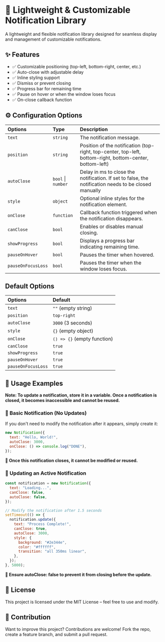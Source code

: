 # 🚀 Lightweight & Customizable Notification Library

A lightweight and flexible notification library designed for seamless display and management of customizable notifications.

## ✨ Features

- ✅ Customizable positioning (top-left, bottom-right, center, etc.)
- ✅ Auto-close with adjustable delay
- ✅ Inline styling support
- ✅ Dismiss or prevent closing
- ✅ Progress bar for remaining time
- ✅ Pause on hover or when the window loses focus
- ✅ On-close callback function

## ⚙️ Configuration Options

| Options            | Type               | Description                                                                                              |
| :----------------- | :----------------- | :------------------------------------------------------------------------------------------------------- |
| `text`             | `string`           | The notification message.                                                                                |
| `position`         | `string`           | Position of the notification (top-right, top-center, top-left, bottom-right, bottom-center, bottom-left) |
| `autoClose`        | `bool` \| `number` | Delay in ms to close the notification. If set to false, the notification needs to be closed manually     |
| `style`            | `object`           | Optional inline styles for the notification element.                                                     |
| `onClose`          | `function`         | Callback function triggered when the notification disappears.                                            |
| `canClose`         | `bool`             | Enables or disables manual closing.                                                                      |
| `showProgress`     | `bool`             | Displays a progress bar indicating remaining time.                                                       |
| `pauseOnHover`     | `bool`             | Pauses the timer when hovered.                                                                           |
| `pauseOnFocusLoss` | `bool`             | Pauses the timer when the window loses focus.                                                            |

## Default Options

| Options            | Default                     |
| :----------------- | :-------------------------- |
| `text`             | `""` (empty string)         |
| `position`         | `top-right`                 |
| `autoClose`        | `3000` (3 seconds)          |
| `style`            | `{}` (empty object)         |
| `onClose`          | `() => {}` (empty function) |
| `canClose`         | `true`                      |
| `showProgress`     | `true`                      |
| `pauseOnHover`     | `true`                      |
| `pauseOnFocusLoss` | `true`                      |

## 📌 Usage Examples

**Note: To update a notification, store it in a variable. Once a notification is closed, it becomes inaccessible and cannot be reused.**

### 🚀 Basic Notification (No Updates)

If you don't need to modify the notification after it appears, simply create it:

```js
new Notification({
  text: "Hello, World!",
  autoClose: 3000,
  onClose: () => console.log("DONE"),
});
```

**🔹 Once this notification closes, it cannot be modified or reused.**

### 🔄 Updating an Active Notification

```js
const notification = new Notification({
  text: "Loading...",
  canClose: false,
  autoClose: false,
});

// Modify the notification after 1.5 seconds
setTimeout(() => {
  notification.update({
    text: "Process Complete!",
    canClose: true,
    autoClose: 3000,
    style: {
      background: "#2e344e",
      color: "#ffffff",
      transition: "all 350ms linear",
    },
  });
}, 5000);
```

**🔹 Ensure autoClose: false to prevent it from closing before the update.**

## 📝 License

This project is licensed under the MIT License – feel free to use and modify.

## 📌 Contribution

Want to improve this project? Contributions are welcome! Fork the repo, create a feature branch, and submit a pull request.
